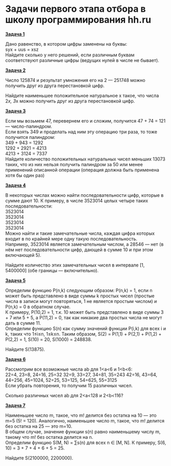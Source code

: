 # Задачи первого этапа отбора в школу программирования hh.ru

[**Задача 1**](https://github.com/Sir-Nightmare/hh_tasks/blob/master/task1.py)

Дано равенство, в котором цифры заменены на буквы:  
syx + uus = xsz  
Найдите сколько у него решений, если различным буквам соответствуют различные цифры (ведущих нулей в числе не бывает).

[**Задача 2**](https://github.com/Sir-Nightmare/hh_tasks/blob/master/task2.py)

Число 125874 и результат умножения его на 2 — 251748
можно получить друг из друга перестановкой цифр.

Найдите наименьшее положительное натуральное x такое, что
числа 2*x, 3*x можно получить друг из друга перестановкой цифр.

[**Задача 3**](https://github.com/Sir-Nightmare/hh_tasks/blob/master/task3.py)

Если мы возьмем 47, перевернем его и сложим, получится 47 + 74 = 121 — число-палиндром.  
Если взять 349 и проделать над ним эту операцию три раза, то тоже получится палиндром:  
349 + 943 = 1292  
1292 + 2921 = 4213  
4213 + 3124 = 7337  
Найдите количество положительных натуральных чисел меньших 13073
таких, что из них нельзя получить палиндром за 50 или менее применений
описанной операции (операция должна быть применена хотя бы один раз)

[**Задача 4**](https://github.com/Sir-Nightmare/hh_tasks/blob/master/task4.py)

В некоторых числах можно найти последовательности цифр, которые в сумме дают 10.
К примеру, в числе 3523014 целых четыре таких последовательности:  
3523014  
3523014  
3523014  
3523014  
Можно найти и такие замечательные числа, каждая цифра которых
входит в по крайней мере одну такую последовательность.  
Например, 3523014 является замечательным числом, а 28546 — нет
(в нём нет последовательности цифр, дающей в сумме 10 и при этом включающей 5).

Найдите количество этих замечательных чисел в интервале \[1, 5400000\] (обе границы — включительно).

[**Задача 5**](https://github.com/Sir-Nightmare/hh_tasks/blob/master/task5.py)

Определим функцию P(n,k) следующим образом: P(n,k) = 1, если n может быть представлено в виде
суммы k простых чисел (простые числа в записи могут повторяться, 1 не является простым числом)
и P(n,k) = 0 в обратном случае.  
К примеру, P(10,2) = 1, т.к. 10 может быть представлено в виде суммы 3 + 7 или 5 + 5, а P(11,2) = 0,
так как никакие два простых числа не могут дать в сумме 11.  
Определим функцию S(n) как сумму значений функции P(i,k) для всех i и k, таких что 1≤i≤n, 1≤k≤n.
Таким образом, S(2) = P(1,1) + P(2,1) + P(1,2) + P(2,2) = 1, S(10) = 20, S(1000) = 248838.

Найдите S(13875).

[**Задача 6**](https://github.com/Sir-Nightmare/hh_tasks/blob/master/task6.py)

Рассмотрим все возможные числа ab для 1<a<6 и 1<b<6:  
22=4, 23=8, 24=16, 25=32 32=9, 33=27, 34=81, 35=243 42=16, 43=64, 44=256, 45=1024, 52=25, 53=125, 54=625, 55=3125  
Если убрать повторения, то получим 15 различных чисел.

Сколько различных чисел ab для 2<a<128 и 2<b<116?

[**Задача 7**](https://github.com/Sir-Nightmare/hh_tasks/blob/master/task7.py)

Наименьшее число m, такое, что m! делится без остатка на 10 — это m=5 (5! = 120). 
Аналогично, наименьшее число m, такое, что m! делится без остатка на 25 — это m=10.   
В общем случае, значение функции s(n) равно наименьшему числу m, такому что m! без остатка делится на n.  
Определим функцию S(M, N) = ∑s(n) для всех n ∈ [M, N]. К примеру, S(6, 10) = 3 + 7 + 4 + 6 + 5 = 25.

Найдите S(2100000, 2200000).